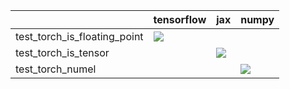 |                              | tensorflow                                                                                                                                                                             | jax                                                                                                                                                                                    | numpy                                                                                                                                                                              |
|:-----------------------------|:---------------------------------------------------------------------------------------------------------------------------------------------------------------------------------------|:---------------------------------------------------------------------------------------------------------------------------------------------------------------------------------------|:-----------------------------------------------------------------------------------------------------------------------------------------------------------------------------------|
| test_torch_is_floating_point | <a href="https://github.com/unifyai/ivy/actions/runs/3651091388/jobs/6167889886" rel="noopener noreferrer" target="_blank"><img src=https://img.shields.io/badge/-success-success></a> |                                                                                                                                                                                        |                                                                                                                                                                                    |
| test_torch_is_tensor         |                                                                                                                                                                                        | <a href="https://github.com/unifyai/ivy/actions/runs/3657811679/jobs/6181824648" rel="noopener noreferrer" target="_blank"><img src=https://img.shields.io/badge/-success-success></a> |                                                                                                                                                                                    |
| test_torch_numel             |                                                                                                                                                                                        |                                                                                                                                                                                        | <a href="https://github.com/unifyai/ivy/actions/runs/3702402900/jobs/6272678571" rel="noopener noreferrer" target="_blank"><img src=https://img.shields.io/badge/-failure-red></a> |